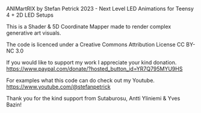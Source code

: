 ANIMartRIX by Stefan Petrick 2023 - Next Level LED Animations for Teensy 4 + 2D LED Setups     
                                                              
This is a Shader & 5D Coordinate Mapper made to render complex generative art visuals.                                                      


The code is licenced under a Creative Commons Attribution License CC BY-NC 3.0


If you would like to support my work I appreciate your kind donation. https://www.paypal.com/donate/?hosted_button_id=YR7Q795MYU9HS


For examples what this code can do check out my Youtube. https://www.youtube.com/@stefanpetrick


Thank you for the kind support from Sutaburosu, Antti Yliniemi & Yves Bazin!





